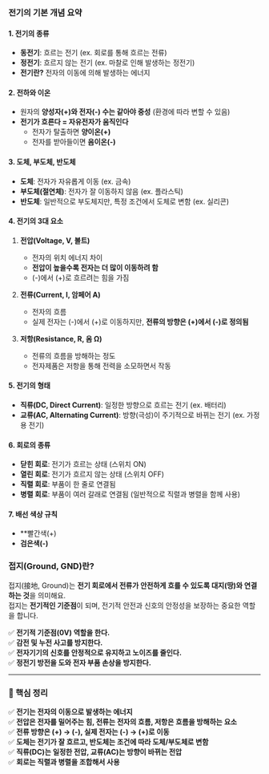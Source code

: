
### **전기의 기본 개념 요약**

#### **1. 전기의 종류**

- **동전기**: 흐르는 전기 (ex. 회로를 통해 흐르는 전류)
- **정전기**: 흐르지 않는 전기 (ex. 마찰로 인해 발생하는 정전기)
- **전기란?** 전자의 이동에 의해 발생하는 에너지

#### **2. 전하와 이온**

- 원자의 **양성자(+)와 전자(-) 수는 같아야 중성** (환경에 따라 변할 수 있음)
- **전기가 흐른다 = 자유전자가 움직인다**
    - 전자가 탈출하면 **양이온(+)**
    - 전자를 받아들이면 **음이온(-)**

#### **3. 도체, 부도체, 반도체**

- **도체**: 전자가 자유롭게 이동 (ex. 금속)
- **부도체(절연체)**: 전자가 잘 이동하지 않음 (ex. 플라스틱)
- **반도체**: 일반적으로 부도체지만, 특정 조건에서 도체로 변함 (ex. 실리콘)

#### **4. 전기의 3대 요소**

1. **전압(Voltage, V, 볼트)**
    
    - 전자의 위치 에너지 차이
    - **전압이 높을수록 전자는 더 많이 이동하려 함**
    - (-)에서 (+)로 흐르려는 힘을 가짐
2. **전류(Current, I, 암페어 A)**
    
    - 전자의 흐름
    - 실제 전자는 (-)에서 (+)로 이동하지만, **전류의 방향은 (+)에서 (-)로 정의됨**
3. **저항(Resistance, R, 옴 Ω)**
    
    - 전류의 흐름을 방해하는 정도
    - 전자제품은 저항을 통해 전력을 소모하면서 작동

#### **5. 전기의 형태**

- **직류(DC, Direct Current)**: 일정한 방향으로 흐르는 전기 (ex. 배터리)
- **교류(AC, Alternating Current)**: 방향(극성)이 주기적으로 바뀌는 전기 (ex. 가정용 전기)

#### **6. 회로의 종류**

- **닫힌 회로**: 전기가 흐르는 상태 (스위치 ON)
- **열린 회로**: 전기가 흐르지 않는 상태 (스위치 OFF)
- **직렬 회로**: 부품이 한 줄로 연결됨
- **병렬 회로**: 부품이 여러 갈래로 연결됨 (일반적으로 직렬과 병렬을 함께 사용)

#### **7. 배선 색상 규칙**

- **빨간색(+)
- **검은색(-)**

### **접지(Ground, GND)란?**

접지(接地, Ground)는 **전기 회로에서 전류가 안전하게 흐를 수 있도록 대지(땅)와 연결하는 것**을 의미해요.  
접지는 **전기적인 기준점**이 되며, 전기적 안전과 신호의 안정성을 보장하는 중요한 역할을 합니다.

✅ **전기적 기준점(0V) 역할을 한다.**  
✅ **감전 및 누전 사고를 방지한다.**  
✅ **전자기기의 신호를 안정적으로 유지하고 노이즈를 줄인다.**  
✅ **정전기 방전을 도와 전자 부품 손상을 방지한다.**

---

### **📌 핵심 정리**

✅ **전기는 전자의 이동으로 발생하는 에너지**  
✅ **전압은 전자를 밀어주는 힘, 전류는 전자의 흐름, 저항은 흐름을 방해하는 요소**  
✅ **전류 방향은 (+) → (-), 실제 전자는 (-) → (+)로 이동**  
✅ **도체는 전기가 잘 흐르고, 반도체는 조건에 따라 도체/부도체로 변함**  
✅ **직류(DC)는 일정한 전압, 교류(AC)는 방향이 바뀌는 전압**  
✅ **회로는 직렬과 병렬을 조합해서 사용**